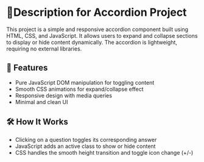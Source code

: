 # 📌Description for Accordion Project
This project is a simple and responsive accordion component built using HTML, CSS, and JavaScript. It allows users to expand and collapse sections to display or hide content dynamically. The accordion is lightweight, requiring no external libraries.

## 🎯 Features
- Pure JavaScript DOM manipulation for toggling content
- Smooth CSS animations for expand/collapse effect
- Responsive design with media queries
- Minimal and clean UI

## 🛠️ How It Works
- Clicking on a question toggles its corresponding answer
- JavaScript adds an active class to show or hide content
- CSS handles the smooth height transition and toggle icon change (+/-)